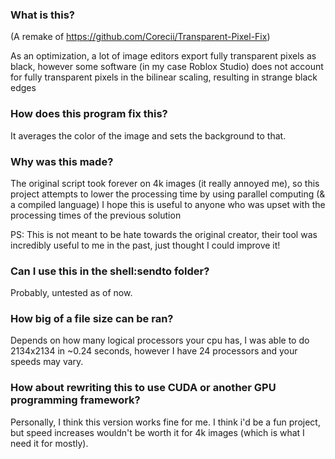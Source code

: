 ### What is this? ###

(A remake of https://github.com/Corecii/Transparent-Pixel-Fix)

As an optimization, a lot of image editors export fully transparent pixels as black, however some software (in my case Roblox Studio) does not account for fully transparent pixels in the bilinear scaling, resulting in strange black edges

### How does this program fix this? ###

It averages the color of the image and sets the background to that.

### Why was this made? ###

The original script took forever on 4k images (it really annoyed me), so this project attempts to lower the processing time by using parallel computing (& a compiled language)
I hope this is useful to anyone who was upset with the processing times of the previous solution

PS: This is not meant to be hate towards the original creator, their tool was incredibly useful to me in the past, just thought I could improve it!


### Can I use this in the shell:sendto folder? ###

Probably, untested as of now.

### How big of a file size can be ran? ###

Depends on how many logical processors your cpu has, I was able to do 2134x2134 in ~0.24 seconds, however I have 24 processors and your speeds may vary.

### How about rewriting this to use CUDA or another GPU programming framework? ###

Personally, I think this version works fine for me. 
I think i'd be a fun project, but speed increases wouldn't be worth it for 4k images (which is what I need it for mostly).